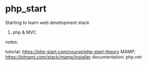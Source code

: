 # php_start
Starting to learn web development stack

1. php & MVC

notes:

tutorial: 		https://php-start.com/course/php-start-theory
MAMP: 			https://bitnami.com/stack/mamp/installer
documentation:	php.net
